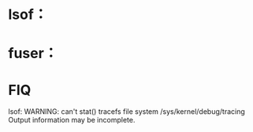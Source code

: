 <link href="../../css/style.css" rel="stylesheet" type="text/css" />


# lsof：


# fuser：

# FIQ
lsof: WARNING: can't stat() tracefs file system /sys/kernel/debug/tracing
      Output information may be incomplete.
